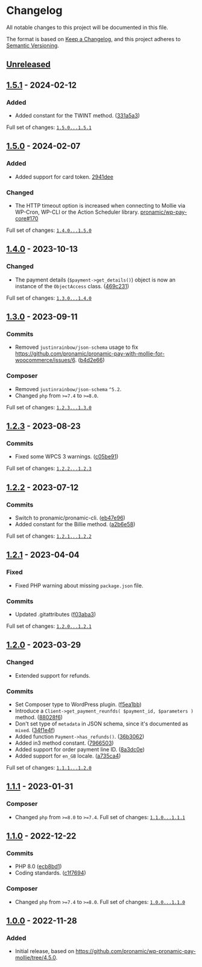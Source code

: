 # Changelog

All notable changes to this project will be documented in this file.

The format is based on [Keep a Changelog](https://keepachangelog.com/en/1.0.0/),
and this project adheres to [Semantic Versioning](https://semver.org/spec/v2.0.0.html).

## [Unreleased]

## [1.5.1] - 2024-02-12

### Added

- Added constant for the TWINT method. ([331a5a3](https://github.com/pronamic/wp-mollie/commit/331a5a30f2a0bef7ae6d6333ef404e7b42f4ada7))

Full set of changes: [`1.5.0...1.5.1`][1.5.1]

[1.5.1]: https://github.com/pronamic/wp-mollie/compare/v1.5.0...v1.5.1

## [1.5.0] - 2024-02-07

### Added

- Added support for card token. [2941dee](https://github.com/pronamic/wp-mollie/commit/2941dee85b0c7ad2f510c9c1a34ceca1faa91585)

### Changed

- The HTTP timeout option is increased when connecting to Mollie via WP-Cron, WP-CLI or the Action Scheduler library. [pronamic/wp-pay-core#170](https://github.com/pronamic/wp-pay-core/issues/170)

Full set of changes: [`1.4.0...1.5.0`][1.5.0]

[1.5.0]: https://github.com/pronamic/wp-mollie/compare/v1.4.0...v1.5.0

## [1.4.0] - 2023-10-13

### Changed

- The payment details (`$payment->get_details()`) object is now an instance of the `ObjectAccess` class. ([469c231](https://github.com/pronamic/wp-mollie/commit/469c231726bd6ff8ca4b9730e42db55248b24588))

Full set of changes: [`1.3.0...1.4.0`][1.4.0]

[1.4.0]: https://github.com/pronamic/wp-mollie/compare/v1.3.0...v1.4.0

## [1.3.0] - 2023-09-11

### Commits

- Removed `justinrainbow/json-schema` usage to fix https://github.com/pronamic/pronamic-pay-with-mollie-for-woocommerce/issues/6. ([b4d2e66](https://github.com/pronamic/wp-mollie/commit/b4d2e665cdabb136d91789b8cf67e62b37f59f69))

### Composer

- Removed `justinrainbow/json-schema` `^5.2`.
- Changed `php` from `>=7.4` to `>=8.0`.

Full set of changes: [`1.2.3...1.3.0`][1.3.0]

[1.3.0]: https://github.com/pronamic/wp-mollie/compare/v1.2.3...v1.3.0

## [1.2.3] - 2023-08-23

### Commits

- Fixed some WPCS 3 warnings. ([c05be91](https://github.com/pronamic/wp-mollie/commit/c05be91d7d636c2877a648904b0c2437f11f8cfa))

Full set of changes: [`1.2.2...1.2.3`][1.2.3]

[1.2.3]: https://github.com/pronamic/wp-mollie/compare/v1.2.2...v1.2.3

## [1.2.2] - 2023-07-12

### Commits

- Switch to pronamic/pronamic-cli. ([eb47e96](https://github.com/pronamic/wp-mollie/commit/eb47e9636ec18d6809bbdc8f3e8ff427f521c07a))
- Added constant for the Billie method. ([a2b6e58](https://github.com/pronamic/wp-mollie/commit/a2b6e5846b6aaf19db661959c58860e9b804ec1b))

Full set of changes: [`1.2.1...1.2.2`][1.2.2]

[1.2.2]: https://github.com/pronamic/wp-mollie/compare/v1.2.1...v1.2.2

## [1.2.1] - 2023-04-04

### Fixed

- Fixed PHP warning about missing `package.json` file.

### Commits

- Updated .gitattributes ([f03aba3](https://github.com/pronamic/wp-mollie/commit/f03aba3a6221be094d864fce9c6f9f8914dec2c0))

Full set of changes: [`1.2.0...1.2.1`][1.2.1]

[1.2.1]: https://github.com/pronamic/wp-mollie/compare/v1.2.0...v1.2.1

## [1.2.0] - 2023-03-29
### Changed

- Extended support for refunds.

### Commits

- Set Composer type to WordPress plugin. ([f5ea1bb](https://github.com/pronamic/wp-mollie/commit/f5ea1bbf107755cb1108a9c80d0db7d4d3975349))
- Introduce a `Client->get_payment_reunfds( $payment_id, $parameters )` method. ([88028f6](https://github.com/pronamic/wp-mollie/commit/88028f6090eeb7bf3517a1d7ac52a0048051ce87))
- Don't set type of `metadata` in JSON schema, since it's documented as `mixed`. ([34f1e4f](https://github.com/pronamic/wp-mollie/commit/34f1e4f0d2136f256a0914100ed349753f546c21))
- Added function `Payment->has_refunds()`. ([36b3062](https://github.com/pronamic/wp-mollie/commit/36b3062316c92883d825c629a23afb8e14f6e768))
- Added in3 method constant. ([7966503](https://github.com/pronamic/wp-mollie/commit/796650392facd072663b3cb51ca79dbb7212ebfc))
- Added support for order payment line ID. ([8a3dc0e](https://github.com/pronamic/wp-mollie/commit/8a3dc0e1ab305a799005640d6c5680051b503bb4))
- Added support for `en_GB` locale. ([a735ca4](https://github.com/pronamic/wp-mollie/commit/a735ca471a77834352976284ee8af0f7e6dc1866))

Full set of changes: [`1.1.1...1.2.0`][1.2.0]

[1.2.0]: https://github.com/pronamic/wp-mollie/compare/v1.1.1...v1.2.0

## [1.1.1] - 2023-01-31
### Composer

- Changed `php` from `>=8.0` to `>=7.4`.
Full set of changes: [`1.1.0...1.1.1`][1.1.1]

[1.1.1]: https://github.com/pronamic/wp-mollie/compare/v1.1.0...v1.1.1

## [1.1.0] - 2022-12-22

### Commits

- PHP 8.0 ([ecb8bd1](https://github.com/pronamic/wp-mollie/commit/ecb8bd1e3ae1b04bc848dd741c3547d0192eb57b))
- Coding standards. ([c1f7694](https://github.com/pronamic/wp-mollie/commit/c1f76943b0c46256b12164a8940b872a2ddf8348))

### Composer

- Changed `php` from `>=7.4` to `>=8.0`.
Full set of changes: [`1.0.0...1.1.0`][1.1.0]

[1.1.0]: https://github.com/pronamic/wp-mollie/compare/v1.0.0...v1.1.0

## [1.0.0] - 2022-11-28

### Added

- Initial release, based on https://github.com/pronamic/wp-pronamic-pay-mollie/tree/4.5.0.

[unreleased]: https://github.com/pronamic/wp-mollie/compare/v1.1.0...HEAD
[1.0.0]: https://github.com/pronamic/wp-mollie/releases/tag/v0.0.1
